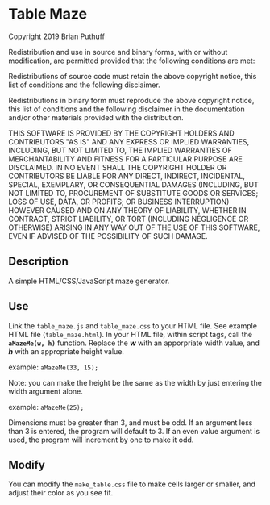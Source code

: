 # Table Maze
Copyright 2019 Brian Puthuff

Redistribution and use in source and binary forms, with or without modification, are permitted provided that the following conditions are met:

Redistributions of source code must retain the above copyright notice, this list of conditions and the following disclaimer.

Redistributions in binary form must reproduce the above copyright notice, this list of conditions and the following disclaimer in the documentation and/or other materials provided with the distribution.

THIS SOFTWARE IS PROVIDED BY THE COPYRIGHT HOLDERS AND CONTRIBUTORS "AS IS" AND ANY EXPRESS OR IMPLIED WARRANTIES, INCLUDING, BUT NOT LIMITED TO, THE IMPLIED WARRANTIES OF MERCHANTABILITY AND FITNESS FOR A PARTICULAR PURPOSE ARE DISCLAIMED. IN NO EVENT SHALL THE COPYRIGHT HOLDER OR CONTRIBUTORS BE LIABLE FOR ANY DIRECT, INDIRECT, INCIDENTAL, SPECIAL, EXEMPLARY, OR CONSEQUENTIAL DAMAGES (INCLUDING, BUT NOT LIMITED TO, PROCUREMENT OF SUBSTITUTE GOODS OR SERVICES; LOSS OF USE, DATA, OR PROFITS; OR BUSINESS INTERRUPTION) HOWEVER CAUSED AND ON ANY THEORY OF LIABILITY, WHETHER IN CONTRACT, STRICT LIABILITY, OR TORT (INCLUDING NEGLIGENCE OR OTHERWISE) ARISING IN ANY WAY OUT OF THE USE OF THIS SOFTWARE, EVEN IF ADVISED OF THE POSSIBILITY OF SUCH DAMAGE.

## Description
A simple HTML/CSS/JavaScript maze generator.

## Use
Link the ```table_maze.js``` and ```table_maze.css``` to your HTML file. See example HTML file (```table_maze.html```).
In your HTML file, within script tags, call the **```aMazeMe(w, h)```** function.
Replace the ***w*** with an apporpriate width value, and ***h*** with an appropriate height value.

example: ```aMazeMe(33, 15);```

Note: you can make the height be the same as the width by just entering the width argument alone.

example: ```aMazeMe(25);```

Dimensions must be greater than 3, and must be odd. If an argument less than 3 is entered, the program will default to 3. If an even value argument is used, the program will increment by one to make it odd.

## Modify
You can modify the ```make_table.css``` file to make cells larger or smaller, and adjust their color as you see fit.


